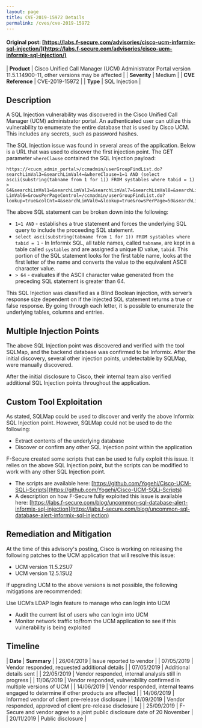 ```yaml
---
layout: page
title: CVE-2019-15972 Details
permalink: /cves/cve-2019-15972
---
```


#### Original post: [https://labs.f-secure.com/advisories/cisco-ucm-informix-sql-injection/](https://labs.f-secure.com/advisories/cisco-ucm-informix-sql-injection/)

|    **Product**    | Cisco Unified Call Manager (UCM) Administrator Portal version 11.5.1.14900-11, other versions may be affected |
|    **Severity**   |                  Medium                  |
| **CVE Reference** |              CVE-2019-15972              |
|      **Type**     |               SQL Injection              |

## Description

A SQL Injection vulnerability was discovered in the Cisco Unified Call Manager (UCM) administrator portal. An authenticated user can utilize this vulnerability to enumerate the entire database that is used by Cisco UCM. This includes any secrets, such as password hashes.

The SQL Injection issue was found in several areas of the application. Below is a URL that was used to discover the first injection point. The GET parameter `whereClause` contained the SQL Injection payload:

```
https://<cucm_admin_portal>/ccmadmin/userGroupFindList.do?searchLimVal3=&searchLimVal4=&whereClause=1=1 AND (select ascii(substring(tabname from 1 for 1)) FROM systables where tabid = 1) > 64&searchLimVal1=&searchLimVal2=&searchLimVal7=&searchLimVal8=&searchLimVal5=&search LimVal6=&rowsPerPageControl=/ccmadmin/userGroupFindList.do?lookup=true&colCnt=4&searchLimVal0=&lookup=true&rowsPerPage=50&searchLimVal9=&pageNumber=1&recCnt=37&multiple=true
```

The above SQL statement can be broken down into the following:

* `1=1 AND` - establishes a true statement and forces the underlying SQL query to include the proceeding SQL statement.
* `select asci(substring(tabname from 1 for 1)) FROM systables where tabid = 1` - In Informix SQL, all table names, called `tabname`, are kept in a table called `systables` and are assigned a unique ID value, `tabid`. This portion of the SQL statement looks for the first table name, looks at the first letter of the name and converts the value to the equivalent ASCII character value.
* `> 64` - evaluates if the ASCII character value generated from the preceding SQL statement is greater than 64.

This SQL Injection was classified as a Blind Boolean injection, with server’s response size dependent on if the injected SQL statement returns a true or false response. By going through each letter, it is possible to enumerate the underlying tables, columns and entries.

## Multiple Injection Points

The above SQL Injection point was discovered and verified with the tool SQLMap, and the backend database was confirmed to be Informix. After the initial discovery, several other injection points, undetectable by SQLMap, were manually discovered. 

After the initial disclosure to Cisco, their internal team also verified additional SQL Injection points throughout the application.

## Custom Tool Exploitation

As stated, SQLMap could be used to discover and verify the above Informix SQL Injection point. However, SQLMap could not be used to do the following:

* Extract contents of the underlying database
* Discover or confirm any other SQL Injection point within the application

F-Secure created some scripts that can be used to fully exploit this issue. It relies on the above SQL Injection point, but the scripts can be modified to work with any other SQL Injection point.

* The scripts are available here: [https://github.com/Yogehi/Cisco-UCM-SQLi-Scripts](https://github.com/Yogehi/Cisco-UCM-SQLi-Scripts)
* A description on how F-Secure fully exploited this issue is available here: [https://labs.f-secure.com/blog/uncommon-sql-database-alert-informix-sql-injection](https://labs.f-secure.com/blog/uncommon-sql-database-alert-informix-sql-injection)

## Remediation and Mitigation

At the time of this advisory's posting, Cisco is working on releasing the following patches to the UCM application that will resolve this issue:

* UCM version 11.5.2SU7
* UCM version 12.5.1SU2

If upgrading UCM to the above versions is not possible, the following mitigations are recommended:

Use UCM’s LDAP login feature to manage who can login into UCM

* Audit the current list of users who can login into UCM
* Monitor network traffic to/from the UCM application to see if this vulnerability is being exploited

## Timeline

|    **Date**    | **Summary** |
|   26/04/2019   | Issue reported to vendor |
|   07/05/2019   | Vendor responded, requested additional details |
|   07/05/2019   | Additional details sent |
|   22/05/2019   | Vendor responded, internal analysis still in progress |
|   11/06/2019   | Vendor responded, vulnerability confirmed in multiple versions of UCM |
|   14/06/2019   | Vendor responded, internal teams engaged to determine if other products are affected |
|   14/06/2019   | Informed vendor of client pre-release disclosure |
|   14/09/2019   | Vendor responded, approved of client pre-release disclosure |
|   25/09/2019   | F-Secure and vendor agree to a joint public disclosure date of 20 November |
|   20/11/2019   | Public disclosure |